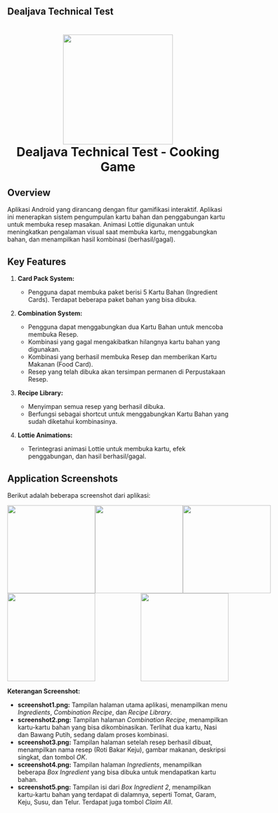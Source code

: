 ## Dealjava Technical Test

<h1 align="center">
  <img src="logo.png" width="250"> <br>
  Dealjava Technical Test - Cooking Game
</h1>

## Overview

Aplikasi Android yang dirancang dengan fitur gamifikasi interaktif. Aplikasi ini menerapkan sistem pengumpulan kartu bahan dan penggabungan kartu untuk membuka resep masakan.  Animasi Lottie digunakan untuk meningkatkan pengalaman visual saat membuka kartu, menggabungkan bahan, dan menampilkan hasil kombinasi (berhasil/gagal).

## Key Features

1. **Card Pack System:**
    * Pengguna dapat membuka paket berisi 5 Kartu Bahan (Ingredient Cards).  Terdapat beberapa paket bahan yang bisa dibuka.

2. **Combination System:**
    * Pengguna dapat menggabungkan dua Kartu Bahan untuk mencoba membuka Resep.
    * Kombinasi yang gagal mengakibatkan hilangnya kartu bahan yang digunakan.
    * Kombinasi yang berhasil membuka Resep dan memberikan Kartu Makanan (Food Card).
    * Resep yang telah dibuka akan tersimpan permanen di Perpustakaan Resep.

3. **Recipe Library:**
    * Menyimpan semua resep yang berhasil dibuka.
    * Berfungsi sebagai shortcut untuk menggabungkan Kartu Bahan yang sudah diketahui kombinasinya.

4. **Lottie Animations:**
    * Terintegrasi animasi Lottie untuk membuka kartu, efek penggabungan, dan hasil berhasil/gagal.


## Application Screenshots

Berikut adalah beberapa screenshot dari aplikasi:

<div style="display: flex; justify-content: space-between;">
    <img src="screenshot1.png" width="200">
    <img src="screenshot2.png" width="200">
    <img src="screenshot3.png" width="200">
</div>

<div style="display: flex; justify-content: space-between;">
    <img src="screenshot4.png" width="200">
    <img src="screenshot5.png" width="200">
</div>


**Keterangan Screenshot:**

* **screenshot1.png:** Tampilan halaman utama aplikasi, menampilkan menu *Ingredients*, *Combination Recipe*, dan *Recipe Library*.
* **screenshot2.png:** Tampilan halaman *Combination Recipe*, menampilkan kartu-kartu bahan yang bisa dikombinasikan.  Terlihat dua kartu, Nasi dan Bawang Putih, sedang dalam proses kombinasi.
* **screenshot3.png:** Tampilan halaman setelah resep berhasil dibuat, menampilkan nama resep (Roti Bakar Keju), gambar makanan, deskripsi singkat, dan tombol *OK*.
* **screenshot4.png:** Tampilan halaman *Ingredients*, menampilkan beberapa *Box Ingredient* yang bisa dibuka untuk mendapatkan kartu bahan.
* **screenshot5.png:** Tampilan isi dari *Box Ingredient 2*, menampilkan kartu-kartu bahan yang terdapat di dalamnya, seperti Tomat, Garam, Keju, Susu, dan Telur.  Terdapat juga tombol *Claim All*.
